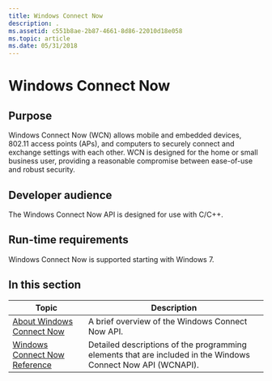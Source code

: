```yaml
---
title: Windows Connect Now
description: .
ms.assetid: c551b8ae-2b87-4661-8d86-22010d18e058
ms.topic: article
ms.date: 05/31/2018
---
```


# Windows Connect Now

## Purpose

Windows Connect Now (WCN) allows mobile and embedded devices, 802.11 access points (APs), and computers to securely connect and exchange settings with each other. WCN is designed for the home or small business user, providing a reasonable compromise between ease-of-use and robust security.

## Developer audience

The Windows Connect Now API is designed for use with C/C++.

## Run-time requirements

Windows Connect Now is supported starting with Windows 7.

## In this section



| Topic                                                                         | Description                                                                                                             |
|-------------------------------------------------------------------------------|-------------------------------------------------------------------------------------------------------------------------|
| [About Windows Connect Now](about-windows-connect-now.md)<br/>         | A brief overview of the Windows Connect Now API.<br/>                                                             |
| [Windows Connect Now Reference](windows-connect-now-reference.md)<br/> | Detailed descriptions of the programming elements that are included in the Windows Connect Now API (WCNAPI).<br/> |



 

 

 





